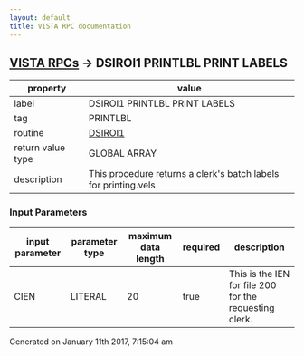 ```yaml
---
layout: default
title: VISTA RPC documentation
---
```




## [VISTA RPCs](TableOfContent.md) &#8594; DSIROI1 PRINTLBL PRINT LABELS 

 property | value 
--- | --- 
 label | DSIROI1 PRINTLBL PRINT LABELS
 tag | PRINTLBL
 routine | [DSIROI1](http://code.osehra.org/dox/Routine_DSIROI1_source.html)
 return value type | GLOBAL ARRAY
 description | This procedure returns a clerk's batch labels for printing.vels

### Input Parameters

| input parameter | parameter type | maximum data length | required | description | 
| --- | --- | --- | --- | --- | 
| CIEN | LITERAL | 20 | true | This is the IEN for file 200 for the requesting clerk. | 




 Generated on January 11th 2017, 7:15:04 am